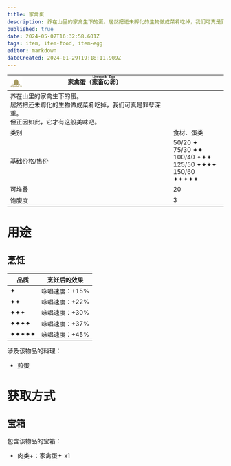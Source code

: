 ```yaml
---
title: 家禽蛋
description: 养在山里的家禽生下的蛋。居然把还未孵化的生物做成菜肴吃掉，我们可真是罪孽深重。但正因如此，它才有这般美味吧。
published: true
date: 2024-05-07T16:32:58.601Z
tags: item, item-food, item-egg
editor: markdown
dateCreated: 2024-01-29T19:18:11.909Z
---
```


| <img style="float: left; image-rendering: pixelated;" src="/assets/global/items/egg.png" alt="物品图标" />家禽蛋（<ruby>家畜の卵<rt>Livestock Egg</rt></ruby>） ||
| - | - |
| 养在山里的家禽生下的蛋。<br>居然把还未孵化的生物做成菜肴吃掉，我们可真是罪孽深重。<br>但正因如此，它才有这般美味吧。 ||
| 类别 | 食材、蛋类 |
| 基础价格/售价 | 50/20 ✦<br>75/30 ✦✦<br>100/40 ✦✦✦<br>125/50 ✦✦✦✦<br>150/60 ✦✦✦✦✦ |
| 可堆叠 | 20 |
| 饱腹度 | 3 |

# 用途
## 烹饪
| 品质 | 烹饪后的效果 |
| - | - |
| ✦ | 咏唱速度：+15% |
| ✦✦ | 咏唱速度：+22% |
| ✦✦✦ | 咏唱速度：+30% |
| ✦✦✦✦ | 咏唱速度：+37% |
| ✦✦✦✦✦ | 咏唱速度：+45% |
涉及该物品的料理：
- 煎蛋

# 获取方式
## 宝箱
包含该物品的宝箱：
- 肉类+：家禽蛋✦ x1